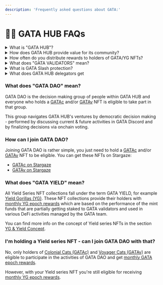 ```yaml
---
description: 'Frequently asked questions about GATA:'
---
```


# 🙋‍♀️ GATA HUB FAQs

<details>

<summary>What is "GATA HUB"?</summary>

GATA HUB is the overarching term for all activities in and around GATA. These various ventures of GATA are consisting of the following parts:

* GATA VALIDATORS -> infrastructure services ([validators](../gata-hub-ventures/gata-validators/), [relayers](../gata-hub-ventures/public-goods/gata-relays.md) & [testnet](../gata-validators/gata-testnet-validators.md) operations)
* GATA DAO -> DAO activities, core NFT collections ([GATAc](../gata-hub-ventures/gata-nft-dao/about-gata-series/#colonial-cats-gatac) & [GATAv](../gata-hub-ventures/gata-nft-dao/about-gata-series/#voyager-cats-gatav)), [monthly GATA epoch rewards](../gata-hub-ventures/gata-nft-dao/dao-revenue-distribution/)
* GATA YIELD -> Yield series collections ([YGs](../yield-gorillas/)), [monthly YG epoch rewards](../yield-gorillas/yg-reward-distributions.md)

</details>

<details>

<summary>How does GATA HUB provide value for its community?</summary>

* By operating [validators](../gata-hub-ventures/gata-validators/) & distributing their commissions to members of GATA DAO (part of [monthly GATA epoch rewards](../gata-hub-ventures/gata-nft-dao/dao-revenue-distribution/))
* By sharing the royalties from secondary market trading of [GATA NFT collections](../gata-hub-ventures/gata-nft-dao/about-gata-series/) with members of GATA DAO (part of [monthly GATA epoch rewards](../gata-hub-ventures/gata-nft-dao/dao-revenue-distribution/))
* By distributing rewards to holders of Yield series collections ([monthly YG epoch rewards](../yield-gorillas/yg-reward-distributions.md))&#x20;
* By providing staking rewards to delegators via high quality [infrastructure services](../gata-hub-ventures/gata-validators/)
* By having multiple community events throughout the year, in which stakeholders can win rewards from GATA & partner projects (Giveaways, WL spots, NFT drops, Quizzes, Zealy sprints, etc.)

</details>

<details>

<summary>How often do you distribute rewards to holders of GATA/YG NFTs?</summary>

Rewards get distributed at the beginning of each month (one month = one epoch) and separately for&#x20;

* GATA DAO in form of [monthly GATA epoch rewards](../gata-hub-ventures/gata-nft-dao/dao-revenue-distribution/) and for&#x20;
* GATA YIELD in form of [monthly YG rewards](../yield-gorillas/yg-reward-distributions.md).

</details>

<details>

<summary>What does "GATA VALIDATORS" mean?</summary>

GATA Tech Team is handling all activities under the umbrella term GATA VALIDATORS. These are all activities that are related to the setup & ongoing operations of&#x20;

* [GATA validators](../gata-hub-ventures/gata-validators/)
* [GATA relayers](../gata-hub-ventures/public-goods/gata-relays.md)
* [Participation in Testnets](../gata-validators/gata-testnet-validators.md)&#x20;
* [ICS Partner Chains](../gata-hub-ventures/gata-validators/ics-partner-chains.md) &#x20;
* [Foundation Delegations](../gata-hub-ventures/gata-validators/foundation-delegations.md)

</details>

<details>

<summary>What is GATA Slash protection?</summary>

Slash protection policy is to protect the GATA delegators in case of slash event, you can read about the [policy](../gata-hub-ventures/gata-validators/slash-protection-policy.md) here.&#x20;

</details>

<details>

<summary>What does GATA HUB delegators get</summary>

* Frequent Giveaways and raffle&#x20;

<!---->

* NFT drops like [GATA Delegator Awards 2023](../gata-hub-ventures/nft-souvenirs.md)

<!---->

* delegation Support&#x20;

</details>



###

### What does "GATA DAO" mean?

GATA DAO is the decision making group of people within GATA HUB and everyone who holds a [GATAc](../gata-hub-ventures/gata-nft-dao/about-gata-series/#colonial-cats-gatac) and/or [GATAv](../gata-hub-ventures/gata-nft-dao/about-gata-series/#voyager-cats-gatav) NFT is eligible to take part in that group.&#x20;

This group navigates GATA HUB's ventures by democratic decision making - performed by discussing current & future activities in GATA Discord and by finalizing decisions via onchain voting.

### How can I join GATA DAO?

Joining GATA DAO is rather simple, you just need to hold a [GATAc](../gata-hub-ventures/gata-nft-dao/about-gata-series/#colonial-cats-gatac) and/or [GATAv](../gata-hub-ventures/gata-nft-dao/about-gata-series/#voyager-cats-gatav) NFT to be eligible. You can get these NFTs on Stargaze:

* [GATAc on Stargaze](https://app.stargaze.zone/marketplace/stars1yw4xvtc43me9scqfr2jr2gzvcxd3a9y4eq7gaukreugw2yd2f8tssqyvcm)
* [GATAv on Stargaze](https://app.stargaze.zone/launchpad/stars1puhek9hsvj9nnk6hxg7mjchh0pxxsuyjxjv5cy8qyjlj4tz7we7s6mclum)

### What does "GATA YIELD" mean?

All Yield Series NFT collections fall under the term GATA YIELD, for example [Yield Gorillas (YG)](../yield-gorillas/). These NFT collections provide their holders with [monthly YG epoch rewards](../yield-gorillas/yg-reward-distributions.md) which are based on the performance of the mint funds that are partially getting staked to GATA validators and used in various DeFi activities managed by the GATA team.&#x20;

You can find more info on the concept of Yield series NFTs in the section [YG & Yield Concept](../yield-gorillas/yg-and-yield-concept.md).&#x20;

### I'm holding a Yield series NFT - can I join GATA DAO with that?

No, only holders of [Colonial Cats (GATAc)](../gata-hub-ventures/gata-nft-dao/about-gata-series/#colonial-cats-gatac) and [Voyager Cats (GATAv)](../gata-hub-ventures/gata-nft-dao/about-gata-series/#voyager-cats-gatav) are eligible to participate in the activities of GATA DAO and get [monthly GATA epoch rewards](../gata-hub-ventures/gata-nft-dao/dao-revenue-distribution/).&#x20;

However, with your Yield series NFT you're still eligible for receiving [monthly YG epoch rewards](../yield-gorillas/yg-reward-distributions.md).

